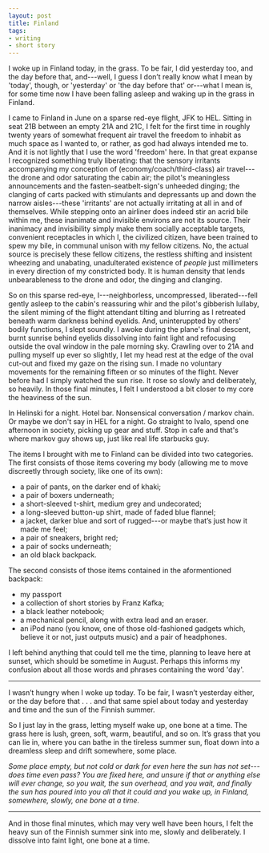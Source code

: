 ```yaml
---
layout: post
title: Finland
tags:
- writing
- short story
---
```


I woke up in Finland today, in the grass. To be fair, I did yesterday too, and the day before that, and---well, I guess I don’t really know what I mean by 'today', though, or 'yesterday' or 'the day before that' or---what I mean is, for some time now I have been falling asleep and waking up in the grass in Finland.

I came to Finland in June on a sparse red-eye flight, JFK to HEL. Sitting in seat 21B between an empty 21A and 21C, I felt for the first time in roughly twenty years of somewhat frequent air travel the freedom to inhabit as much space as I wanted to, or rather, as god had always intended me to. And it is not lightly that I use the word 'freedom' here. In that great expanse I recognized something truly liberating: that the sensory irritants accompanying my conception of (economy/coach/third-class) air travel---the drone and odor saturating the cabin air; the pilot's meaningless announcements and the fasten-seatbelt-sign's unheeded dinging; the clanging of carts packed with stimulants and depressants up and down the narrow aisles---these 'irritants' are not actually irritating at all in and of themselves. While stepping onto an airliner does indeed stir an acrid bile within me, these inanimate and invisible environs are not its source. Their inanimacy and invisibility simply make them socially acceptable targets, convenient receptacles in which I, the civilized citizen, have been trained to spew my bile, in communal unison with my fellow citizens. No, the actual source is precisely these fellow citizens, the restless shifting and insistent wheezing and unabating, unadulterated existence of *people* just millimeters in every direction of my constricted body. It is human density that lends unbearableness to the drone and odor, the dinging and clanging.

So on this sparse red-eye, I---neighborless, uncompressed, liberated---fell gently asleep to the cabin's reassuring whir and the pilot's gibberish lullaby, the silent miming of the flight attendant tilting and blurring as I retreated beneath warm darkness behind eyelids. And, uninteruppted by others' bodily functions, I slept soundly. I awoke during the plane's final descent, burnt sunrise behind eyelids dissolving into faint light and refocusing outside the oval window in the pale morning sky. Crawling over to 21A and pulling myself up ever so slightly, I let my head rest at the edge of the oval cut-out and fixed my gaze on the rising sun. I made no voluntary movements for the remaining fifteen or so minutes of the flight. Never before had I simply watched the sun rise. It rose so slowly and deliberately, so heavily. In those final minutes, I felt I understood a bit closer to my core the heaviness of the sun.

In Helinski for a night. Hotel bar. Nonsensical conversation / markov chain. Or maybe we don't say in HEL for a night. Go straight to Ivalo, spend one afternoon in society, picking up gear and stuff. Stop in cafe and that's where markov guy shows up, just like real life starbucks guy.

The items I brought with me to Finland can be divided into two categories. The first consists of those items covering my body (allowing me to move discreetly through society, like one of its own):

- a pair of pants, on the darker end of khaki;
- a pair of boxers underneath;
- a short-sleeved t-shirt, medium grey and undecorated;
- a long-sleeved button-up shirt, made of faded blue flannel;
- a jacket, darker blue and sort of rugged---or maybe that’s just how it made me feel;
- a pair of sneakers, bright red;
- a pair of socks underneath;
- an old black backpack.

The second consists of those items contained in the aformentioned backpack:

- my passport
- a collection of short stories by Franz Kafka;
- a black leather notebook;
- a mechanical pencil, along with extra lead and an eraser.
- an iPod nano (you know, one of those old-fashioned gadgets which, believe it or not, just outputs music) and a pair of headphones.

I left behind anything that could tell me the time, planning to leave here at sunset, which should be sometime in August. Perhaps this informs my confusion about all those words and phrases containing the word 'day'.

* * *

I wasn’t hungry when I woke up today. To be fair, I wasn’t yesterday either, or the day before that . . . and that same spiel about today and yesterday and time and the sun of the Finnish summer.

So I just lay in the grass, letting myself wake up, one bone at a time. The grass here is lush, green, soft, warm, beautiful, and so on. It’s grass that you can lie in, where you can bathe in the tireless summer sun, float down into a dreamless sleep and drift somewhere, some place.

*Some place empty, but not cold or dark for even here the sun has not set---does time even pass? You are fixed here, and unsure if that or anything else will ever change, so you wait, the sun overhead, and you wait, and finally the sun has poured into you all that it could and you wake up, in Finland, somewhere, slowly, one bone at a time.*

* * *

And in those final minutes, which may very well have been hours, I felt the heavy sun of the Finnish summer sink into me, slowly and deliberately. I dissolve into faint light, one bone at a time.
